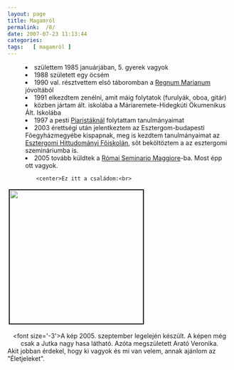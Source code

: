 ```yaml
---
layout: page
title: Magamról
permalink:  /8/ 
date: 2007-07-23 11:13:44
categories:   
tags:   [ magamról ]
---
```

<dir>
             <li>születtem 1985 januárjában, 5. gyerek vagyok
             <li>1988 született egy öcsém
             <li>1990 val. résztvettem elsõ táboromban a <a href='http://www.regnum.hu'>Regnum Marianum</a> jóvoltából
             <li>1991 elkezdtem zenélni, amit máig folytatok (furulyák, oboa, gitár)
             <li>közben jártam ált. iskolába a Máriaremete-Hidegkúti Ökumenikus Ált. Iskolába
             <li>1997 a pesti <a href='http://www.piar.hu'>Piaristáknál</a> folytattam tanulmányaimat
             <li>2003 érettségi után jelentkeztem az Esztergom-budapesti Fõegyházmegyébe kispapnak, meg is kezdtem tanulmányaimat az <a href='http://www.ehf.hu'>Esztergomi Hittudományi Fõiskolán</a>,
             sõt beköltöztem a az esztergomi szemináriumba is.
             <li>2005 tovább küldtek a <a href='http://www.seminarioromano.it'>Római Seminario Maggiore</a>-ba. Most épp ott vagyok.</dir>

             <center>Ez itt a családom:<br>
<img  src='../eleklaszlo/kepek/nagy/beszamolok/rolam/csaladifoto_kicsi.jpg' width='300' valign='top' hspace='3' vspace='3' border='2'><center>
             <font size=\'-3\'>A kép 2005. szeptember legelején készült. A képen még csak a Jutka nagy hasa látható. Azóta megszületett Arató Veronika.</font>
             </center>
             Akit jobban érdekel, hogy ki vagyok és mi van velem, annak ajánlom az "Életjeleket".